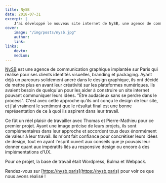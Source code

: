 ```yaml
---
title: NySB
date: 2018-07-31
excerpt: |
    J'ai développé le nouveau site internet de NySB, une agence de communication graphique.
cover:
    image: "/img/posts/nysb.jpg"
    author:
    link:
links:
    devto:
    medium:
---
```

[NySB](https://nysb.paris) est une agence de communication graphique implantée sur Paris qui réalise pour ses clients identités visuelles, branding et packaging. Ayant déjà un parcours solidement ancré dans le design graphique, ils ont décidé de mettre plus en avant leur créativité sur les plateformes numériques. Ils avaient besoin de quelqu'un pour les aider à construire un site internet pouvant communiquer leurs idées. "Être audacieux sans se perdre dans le process". C'est avec cette approche qu'ils ont conçu le design de leur site, et j'ai vraiment le sentiment que le résultat final est une bonne représentation de ce à quoi ils aspirent dans leur travail.

Ce fût un réel plaisir de travailler avec Thomas et Pierre-Mathieu pour ce premier projet. Ayant une image précise de leurs projets, ils sont complémentaires dans leur approche et accordent tous deux énormément de valeur à leur travail. Ils m'ont fait confiance pour concrétiser leurs idées de design, tout en ayant l'esprit ouvert aux conseils que je pouvais leur donner quant aux impératifs liés au responsive design ou encore à des implémentations d'UX.

Pour ce projet, la base de travail était Wordpress, Bulma et Webpack.

Rendez-vous sur [https://nysb.paris](https://nysb.paris) pour voir ce que nous avons réalisé !
